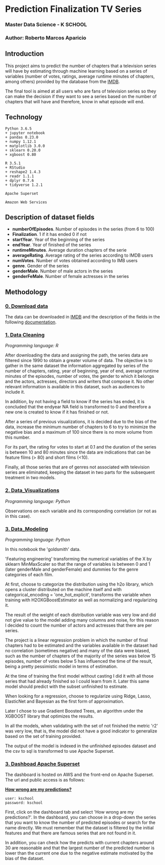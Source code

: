 # Prediction Finalization TV Series
### Master Data Science - K SCHOOL
### Author: Roberto Marcos Aparicio


## Introduction 

This project aims to predict the number of chapters that a television series will have by estimating through machine learning based on a series of variables (number of votes, ratings, average runtime minutes of chapters, among others) provided by the database from the [IMDB](https://datasets.imdbws.com/).

The final tool is aimed at all users who are fans of television series so they can make the decision if they want to see a series based on the number of chapters that will have and therefore, know in what episode will end.

## Technology

```
Python 3.6.5
+ jupyter notebook
+ pandas 0.23.0
+ numpy 1.12.1
+ matplotlib 3.0.0
+ sklearn 0.20.0
+ xgboost 0.80

R 3.5.1 
+ RStudio 
+ reshape2 1.4.3
+ readr 1.1.1
+ dplyr 0.7.6
+ tidyverse 1.2.1

Apache Superset

Amazon Web Services
```

## Description of dataset fields

* **numberOfEpisodes**. Number of episodes in the series (from 6 to 100)
* **Finalization**. 1 if it has ended 0 if not
* **startYear**. Year of the beginning of the series
* **endYear**. Year of finished of the series
* **runtimeMinutes**. Average duration chapters of the serie
* **averageRating**. Average rating of the series according to IMDB users
* **numVotes**. Number of votes obtained according to IMB users
* **genre**. Gender of the series
* **genderMale**. Number of male actors in the series
* **genderFeMale**. Number of female actresses in the series

## Methodology

### [0. Download data](https://datasets.imdbws.com/)

The data can be downloaded in [IMDB](https://datasets.imdbws.com/) and the description of the fields in the following [documentation](https://www.imdb.com/interfaces/).


### [1. Data Cleaning](https://github.com/RobertoMarcos/TFM-PredictionFinalizationTVSeries/blob/master/1.%20Data_Cleaning.R)

*Programming language: R*
  
  After downloading the data and assigning the path, the series data are filtered since 1990 to obtain a greater volume of data. The objective is to gather in the same dataset the information aggregated by series of the number of chapters, rating, year of beginning, year of end, average runtime minutes of the episodes, number of votes, the gender to which it belongs and the actors, actresses, directors and writers that compose it. No other relevant information is available in this dataset, such as audiences to include it.

In addition, by not having a field to know if the series has ended, it is concluded that the endyear NA field is transformed to 0 and therefore a new one is created to know if it has finished or not.

After a series of previous visualizations, it is decided due to the bias of the data, increase the minimum number of chapters to 6 to try to minimize the negative bias and a maximum of 100 since there is no more volume from this number.

For its part, the rating for votes to start at 0.1 and the duration of the series is between 10 and 80 minutes since the data are indications that can be feature films (> 80) and short films (<10).

Finally, all those series that are of genres not associated with television series are eliminated, keeping the dataset in two parts for the subsequent treatment in two models.

### [2.	Data_Visualizations](https://github.com/RobertoMarcos/TFM-PredictionFinalizationTVSeries/blob/master/2.%20Data_Visualizations.ipynb)

*Programming language: Python*
  
  Observations on each variable and its corresponding correlation (or not as in this case).

### [3. Data_Modeling](https://github.com/RobertoMarcos/TFM-PredictionFinalizationTVSeries/blob/master/3.%20Data_Modeling.ipynb)

*Programming language: Python*
  
In this notebook the 'goldsmith' data.

'Featuring engineering' transforming the numerical variables of the X by sklearn MinMaxScaler so that the range of variables is between 0 and 1 (later genderMale and genderFemale) and dummies for the genre categories of each film.

At first, choose to categorize the distribution using the h2o library, which opens a cluster distributed on the machine itself and with categorical_encoding = 'one_hot_explicit', transforms the variable when training with H2OXGBoostEstimator as well as normalizing and regularizing it.

The result of the weight of each distribution variable was very low and did not give value to the model adding many columns and noise, for this reason I decided to count the number of actors and actresses that there are per series.

The project is a linear regression problem in which the number of final chapters had to be estimated and the variables available in the dataset had no correlation (sometimes negative) and many of the data were biased, such as the number of chapters of the majority of the series was below 15 episodes, number of votes below 5 has influenced the time of the result, being a pretty pessimistic model in terms of estimation.

At the time of training the first model without casting I did it with all those series that had already finished so I could learn from it. Later this same model should predict with the subset unfinished to estimate.

When looking for a regression, choose to regularize using Ridge, Lasso, ElasticNet and Bayesian as the first form of approximation.

Later I chose to use Gradient Boosted Trees, an algorithm under the XGBOOST library that optimizes the results.

In all the models, when validating with the set of not finished the metric 'r2' was very low, that is, the model did not have a good indicator to generalize based on the set of training provided.

The output of the model is indexed in the unfinished episodes dataset and the csv to sql is transformed to use Apache Superset.

### [3. Dashboad Apache Superset](http://superset-1998162619.eu-west-1.elb.amazonaws.com/r/5)

The dashboard is hosted on AWS and the front-end on Apache Superset. 
The url and public access is as follows:
  
  [**How wrong are my predictions?**](http://superset-1998162619.eu-west-1.elb.amazonaws.com/r/5)

``` 
user: kschool
password: kschool
```

First, click on the dashboard tab and select 'How wrong are my predictions?'. In the dashboard, you can choose in a drop-down the series that you want to know the number of predicted episodes or search for the name directly. We must remember that the dataset is filtered by the initial features and that there are famous series that are not found in it.

In addition, you can check how the predicts with current chapters around 30 are reasonable and that the largest number of the predicted number is lower than the current one due to the negative estimate motivated by the bias of the dataset.


